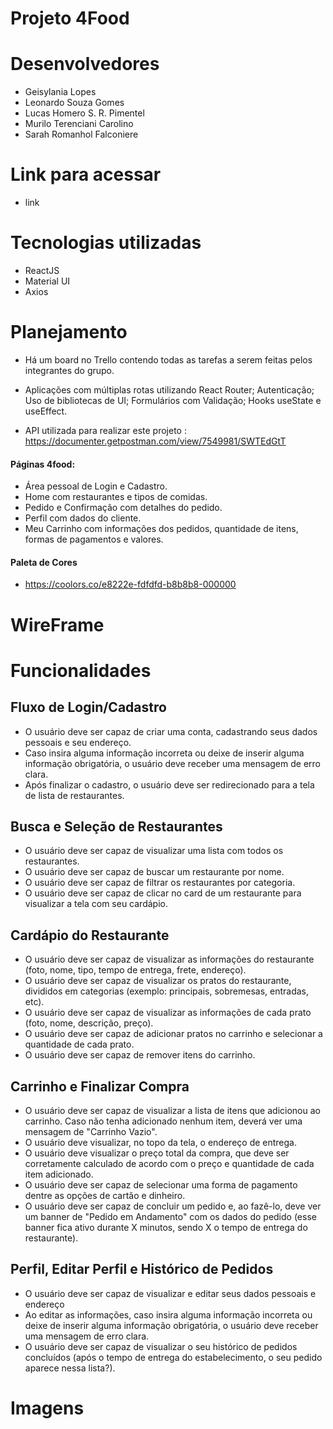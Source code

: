 # Projeto 4Food 
# Desenvolvedores

- Geisylania Lopes
- Leonardo Souza Gomes
- Lucas Homero S. R. Pimentel
- Murilo Terenciani Carolino
- Sarah Romanhol Falconiere

# Link para acessar

- link

# Tecnologias utilizadas

- ReactJS
- Material UI
- Axios

# Planejamento

- Há um board no Trello contendo todas as tarefas a serem feitas pelos integrantes do grupo.
- Aplicações com múltiplas rotas utilizando React Router; Autenticação; Uso de bibliotecas de UI; Formulários com Validação; Hooks useState e useEffect.

- API utilizada para realizar este projeto : https://documenter.getpostman.com/view/7549981/SWTEdGtT
 
#### Páginas 4food:
 - Área pessoal de Login e Cadastro.
 - Home com restaurantes e tipos de comidas.
 - Pedido e Confirmação com detalhes do pedido. 
 - Perfil com dados do cliente.
 - Meu Carrinho com informações dos pedidos, quantidade de itens, formas de pagamentos e valores.
 
#### Paleta de Cores
- https://coolors.co/e8222e-fdfdfd-b8b8b8-000000

# WireFrame

# Funcionalidades
## Fluxo de Login/Cadastro
- O usuário deve ser capaz de criar uma conta, cadastrando seus dados pessoais e seu endereço.
- Caso insira alguma informação incorreta ou deixe de inserir alguma informação obrigatória, o usuário deve receber uma mensagem de erro clara.
- Após finalizar o cadastro, o usuário deve ser redirecionado para a tela de lista de restaurantes.

## Busca e Seleção de Restaurantes
- O usuário deve ser capaz de visualizar uma lista com todos os restaurantes.
- O usuário deve ser capaz de buscar um restaurante por nome.
- O usuário deve ser capaz de filtrar os restaurantes por categoria.
- O usuário deve ser capaz de clicar no card de um restaurante para visualizar a tela com seu cardápio.

## Cardápio do Restaurante
- O usuário deve ser capaz de visualizar as informações do restaurante (foto, nome, tipo, tempo de entrega, frete, endereço).
- O usuário deve ser capaz de visualizar os pratos do restaurante, divididos em categorias (exemplo: principais, sobremesas, entradas, etc).
- O usuário deve ser capaz de visualizar as informações de cada prato (foto, nome, descrição, preço).
- O usuário deve ser capaz de adicionar pratos no carrinho e selecionar a quantidade de cada prato.
- O usuário deve ser capaz de remover itens do carrinho.

## Carrinho e Finalizar Compra
- O usuário deve ser capaz de visualizar a lista de itens que adicionou ao carrinho. Caso não tenha adicionado nenhum item, deverá ver uma mensagem de "Carrinho Vazio".
- O usuário deve visualizar, no topo da tela, o endereço de entrega.
- O usuário deve visualizar o preço total da compra, que deve ser corretamente calculado de acordo com o preço e quantidade de cada item adicionado.
- O usuário deve ser capaz de selecionar uma forma de pagamento dentre as opções de cartão e dinheiro.
- O usuário deve ser capaz de concluir um pedido e, ao fazê-lo, deve ver um banner de "Pedido em Andamento" com os dados do pedido (esse banner fica ativo durante X minutos, sendo X o tempo de entrega do restaurante).

## Perfil, Editar Perfil e Histórico de Pedidos
- O usuário deve ser capaz de visualizar e editar seus dados pessoais e endereço
- Ao editar as informações, caso insira alguma informação incorreta ou deixe de inserir alguma informação obrigatória, o usuário deve receber uma mensagem de erro clara.
- O usuário deve ser capaz de visualizar o seu histórico de pedidos concluídos (após o tempo de entrega do estabelecimento, o seu pedido aparece nessa lista?).

# Imagens

